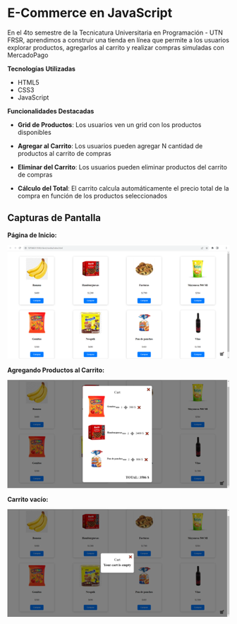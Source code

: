 # E-Commerce en JavaScript

En el 4to semestre de la Tecnicatura Universitaria en Programación - UTN FRSR, aprendimos a construir una tienda en línea que permite a los usuarios explorar productos, agregarlos al carrito y realizar compras simuladas con MercadoPago

**Tecnologías Utilizadas**
- HTML5
- CSS3
- JavaScript

**Funcionalidades Destacadas**

- **Grid de Productos**: Los usuarios ven un grid con los productos disponibles

- **Agregar al Carrito**: Los usuarios pueden agregar N cantidad de productos al carrito de compras 

- **Eliminar del Carrito**: Los usuarios pueden eliminar productos del carrito de compras

- **Cálculo del Total**: El carrito calcula automáticamente el precio total de la compra en función de los productos seleccionados


## Capturas de Pantalla

**Página de Inicio:**

![Página de Inicio](Captura.PNG)

**Agregando Productos al Carrito:**

![Agregando Productos](Captura2.PNG)

**Carrito vacío:**

![Carrito de Compras vacío](Captura3.PNG)

